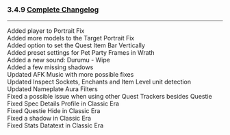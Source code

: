 ### 3.4.9 [Complete Changelog](https://github.com/eltreum0/eltruism/blob/main/Changelog.md)
___
Added player to Portrait Fix\
Added more models to the Target Portrait Fix\
Added option to set the Quest Item Bar Vertically\
Added preset settings for Pet Party Frames in Wrath\
Added a new sound: Durumu - Wipe\
Added a few missing shadows\
Updated AFK Music with more possible fixes\
Updated Inspect Sockets, Enchants and Item Level unit detection\
Updated Nameplate Aura Filters\
Fixed a possible issue when using other Quest Trackers besides Questie\
Fixed Spec Details Profile in Classic Era\
Fixed Questie Hide in Classic Era\
Fixed a shadow in Classic Era\
Fixed Stats Datatext in Classic Era

